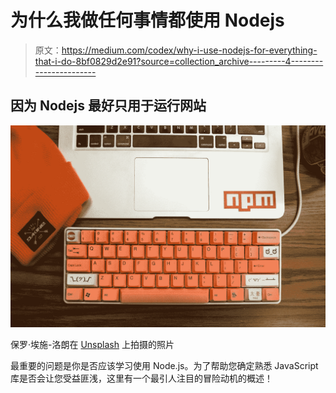 # 为什么我做任何事情都使用 Nodejs

> 原文：<https://medium.com/codex/why-i-use-nodejs-for-everything-that-i-do-8bf0829d2e91?source=collection_archive---------4----------------------->

## 因为 Nodejs 最好只用于运行网站

![](img/d3259e08d342c36f3a839963fa59250c.png)

保罗·埃施-洛朗在 [Unsplash](https://unsplash.com?utm_source=medium&utm_medium=referral) 上拍摄的照片

最重要的问题是你是否应该学习使用 Node.js。为了帮助您确定熟悉 JavaScript 库是否会让您受益匪浅，这里有一个最引人注目的冒险动机的概述！